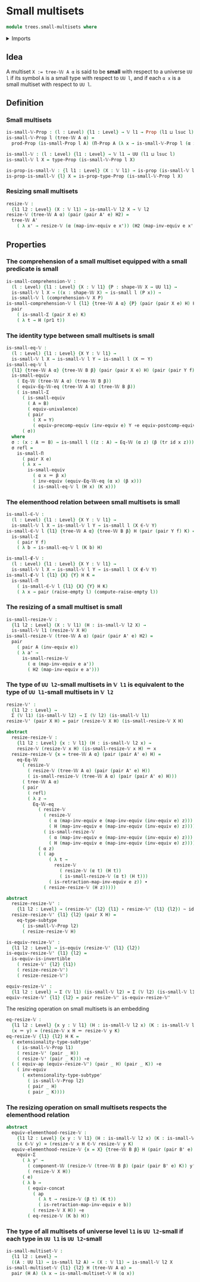 # Small multisets

```agda
module trees.small-multisets where
```

<details><summary>Imports</summary>

```agda
open import foundation.action-on-identifications-functions
open import foundation.dependent-pair-types
open import foundation.empty-types
open import foundation.equivalences
open import foundation.function-types
open import foundation.functoriality-dependent-pair-types
open import foundation.homotopies
open import foundation.identity-types
open import foundation.propositions
open import foundation.small-types
open import foundation.subtypes
open import foundation.transport
open import foundation.univalence
open import foundation.universe-levels

open import trees.multisets
open import trees.w-types
```

</details>

## Idea

A multiset `X := tree-𝕎 A α` is said to be **small** with respect to a universe
`UU l` if its symbol `A` is a small type with respect to `UU l`, and if each
`α x` is a small multiset with respect to `UU l`.

## Definition

### Small multisets

```agda
is-small-𝕍-Prop : (l : Level) {l1 : Level} → 𝕍 l1 → Prop (l1 ⊔ lsuc l)
is-small-𝕍-Prop l (tree-𝕎 A α) =
  prod-Prop (is-small-Prop l A) (Π-Prop A (λ x → is-small-𝕍-Prop l (α x)))

is-small-𝕍 : (l : Level) {l1 : Level} → 𝕍 l1 → UU (l1 ⊔ lsuc l)
is-small-𝕍 l X = type-Prop (is-small-𝕍-Prop l X)

is-prop-is-small-𝕍 : {l l1 : Level} (X : 𝕍 l1) → is-prop (is-small-𝕍 l X)
is-prop-is-small-𝕍 {l} X = is-prop-type-Prop (is-small-𝕍-Prop l X)
```

### Resizing small multisets

```agda
resize-𝕍 :
  {l1 l2 : Level} (X : 𝕍 l1) → is-small-𝕍 l2 X → 𝕍 l2
resize-𝕍 (tree-𝕎 A α) (pair (pair A' e) H2) =
  tree-𝕎 A'
    ( λ x' → resize-𝕍 (α (map-inv-equiv e x')) (H2 (map-inv-equiv e x')))
```

## Properties

### The comprehension of a small multiset equipped with a small predicate is small

```agda
is-small-comprehension-𝕍 :
  (l : Level) {l1 : Level} {X : 𝕍 l1} {P : shape-𝕎 X → UU l1} →
  is-small-𝕍 l X → ((x : shape-𝕎 X) → is-small l (P x)) →
  is-small-𝕍 l (comprehension-𝕍 X P)
is-small-comprehension-𝕍 l {l1} {tree-𝕎 A α} {P} (pair (pair X e) H) K =
  pair
    ( is-small-Σ (pair X e) K)
    ( λ t → H (pr1 t))
```

### The identity type between small multisets is small

```agda
is-small-eq-𝕍 :
  (l : Level) {l1 : Level} {X Y : 𝕍 l1} →
  is-small-𝕍 l X → is-small-𝕍 l Y → is-small l (X ＝ Y)
is-small-eq-𝕍 l
  {l1} {tree-𝕎 A α} {tree-𝕎 B β} (pair (pair X e) H) (pair (pair Y f) K) =
  is-small-equiv
    ( Eq-𝕎 (tree-𝕎 A α) (tree-𝕎 B β))
    ( equiv-Eq-𝕎-eq (tree-𝕎 A α) (tree-𝕎 B β))
    ( is-small-Σ
      ( is-small-equiv
        ( A ≃ B)
        ( equiv-univalence)
        ( pair
          ( X ≃ Y)
          ( equiv-precomp-equiv (inv-equiv e) Y ∘e equiv-postcomp-equiv f A)))
      ( σ))
  where
  σ : (x : A ＝ B) → is-small l ((z : A) → Eq-𝕎 (α z) (β (tr id x z)))
  σ refl =
    is-small-Π
      ( pair X e)
      ( λ x →
        is-small-equiv
          ( α x ＝ β x)
          ( inv-equiv (equiv-Eq-𝕎-eq (α x) (β x)))
          ( is-small-eq-𝕍 l (H x) (K x)))
```

### The elementhood relation between small multisets is small

```agda
is-small-∈-𝕍 :
  (l : Level) {l1 : Level} {X Y : 𝕍 l1} →
  is-small-𝕍 l X → is-small-𝕍 l Y → is-small l (X ∈-𝕍 Y)
is-small-∈-𝕍 l {l1} {tree-𝕎 A α} {tree-𝕎 B β} H (pair (pair Y f) K) =
  is-small-Σ
    ( pair Y f)
    ( λ b → is-small-eq-𝕍 l (K b) H)

is-small-∉-𝕍 :
  (l : Level) {l1 : Level} {X Y : 𝕍 l1} →
  is-small-𝕍 l X → is-small-𝕍 l Y → is-small l (X ∉-𝕍 Y)
is-small-∉-𝕍 l {l1} {X} {Y} H K =
  is-small-Π
    ( is-small-∈-𝕍 l {l1} {X} {Y} H K)
    ( λ x → pair (raise-empty l) (compute-raise-empty l))
```

### The resizing of a small multiset is small

```agda
is-small-resize-𝕍 :
  {l1 l2 : Level} (X : 𝕍 l1) (H : is-small-𝕍 l2 X) →
  is-small-𝕍 l1 (resize-𝕍 X H)
is-small-resize-𝕍 (tree-𝕎 A α) (pair (pair A' e) H2) =
  pair
    ( pair A (inv-equiv e))
    ( λ a' →
      is-small-resize-𝕍
        ( α (map-inv-equiv e a'))
        ( H2 (map-inv-equiv e a')))
```

### The type of `UU l2`-small multisets in `𝕍 l1` is equivalent to the type of `UU l1`-small multisets in `𝕍 l2`

```agda
resize-𝕍' :
  {l1 l2 : Level} →
  Σ (𝕍 l1) (is-small-𝕍 l2) → Σ (𝕍 l2) (is-small-𝕍 l1)
resize-𝕍' (pair X H) = pair (resize-𝕍 X H) (is-small-resize-𝕍 X H)

abstract
  resize-resize-𝕍 :
    {l1 l2 : Level} {x : 𝕍 l1} (H : is-small-𝕍 l2 x) →
    resize-𝕍 (resize-𝕍 x H) (is-small-resize-𝕍 x H) ＝ x
  resize-resize-𝕍 {x = tree-𝕎 A α} (pair (pair A' e) H) =
    eq-Eq-𝕎
      ( resize-𝕍
        ( resize-𝕍 (tree-𝕎 A α) (pair (pair A' e) H))
        ( is-small-resize-𝕍 (tree-𝕎 A α) (pair (pair A' e) H)))
      ( tree-𝕎 A α)
      ( pair
        ( refl)
        ( λ z →
          Eq-𝕎-eq
            ( resize-𝕍
              ( resize-𝕍
                ( α (map-inv-equiv e (map-inv-equiv (inv-equiv e) z)))
                ( H (map-inv-equiv e (map-inv-equiv (inv-equiv e) z))))
              ( is-small-resize-𝕍
                ( α (map-inv-equiv e (map-inv-equiv (inv-equiv e) z)))
                ( H (map-inv-equiv e (map-inv-equiv (inv-equiv e) z)))))
            ( α z)
            ( ( ap
                ( λ t →
                  resize-𝕍
                    ( resize-𝕍 (α t) (H t))
                    ( is-small-resize-𝕍 (α t) (H t)))
                ( is-retraction-map-inv-equiv e z)) ∙
              ( resize-resize-𝕍 (H z)))))

abstract
  resize-resize-𝕍' :
    {l1 l2 : Level} → (resize-𝕍' {l2} {l1} ∘ resize-𝕍' {l1} {l2}) ~ id
  resize-resize-𝕍' {l1} {l2} (pair X H) =
    eq-type-subtype
      ( is-small-𝕍-Prop l2)
      ( resize-resize-𝕍 H)

is-equiv-resize-𝕍' :
  {l1 l2 : Level} → is-equiv (resize-𝕍' {l1} {l2})
is-equiv-resize-𝕍' {l1} {l2} =
  is-equiv-is-invertible
    ( resize-𝕍' {l2} {l1})
    ( resize-resize-𝕍')
    ( resize-resize-𝕍')

equiv-resize-𝕍' :
  {l1 l2 : Level} → Σ (𝕍 l1) (is-small-𝕍 l2) ≃ Σ (𝕍 l2) (is-small-𝕍 l1)
equiv-resize-𝕍' {l1} {l2} = pair resize-𝕍' is-equiv-resize-𝕍'
```

The resizing operation on small multisets is an embedding

```agda
eq-resize-𝕍 :
  {l1 l2 : Level} {x y : 𝕍 l1} (H : is-small-𝕍 l2 x) (K : is-small-𝕍 l2 y) →
  (x ＝ y) ≃ (resize-𝕍 x H ＝ resize-𝕍 y K)
eq-resize-𝕍 {l1} {l2} H K =
  ( extensionality-type-subtype'
    ( is-small-𝕍-Prop l1)
    ( resize-𝕍' (pair _ H))
    ( resize-𝕍' (pair _ K))) ∘e
  ( ( equiv-ap (equiv-resize-𝕍') (pair _ H) (pair _ K)) ∘e
    ( inv-equiv
      ( extensionality-type-subtype'
        ( is-small-𝕍-Prop l2)
        ( pair _ H)
        ( pair _ K))))
```

### The resizing operation on small multisets respects the elementhood relation

```agda
abstract
  equiv-elementhood-resize-𝕍 :
    {l1 l2 : Level} {x y : 𝕍 l1} (H : is-small-𝕍 l2 x) (K : is-small-𝕍 l2 y) →
    (x ∈-𝕍 y) ≃ (resize-𝕍 x H ∈-𝕍 resize-𝕍 y K)
  equiv-elementhood-resize-𝕍 {x = X} {tree-𝕎 B β} H (pair (pair B' e) K) =
    equiv-Σ
      ( λ y' →
        ( component-𝕎 (resize-𝕍 (tree-𝕎 B β) (pair (pair B' e) K)) y') ＝
        ( resize-𝕍 X H))
      ( e)
      ( λ b →
        ( equiv-concat
          ( ap
            ( λ t → resize-𝕍 (β t) (K t))
            ( is-retraction-map-inv-equiv e b))
          ( resize-𝕍 X H)) ∘e
        ( eq-resize-𝕍 (K b) H))
```

### The type of all multisets of universe level `l1` is `UU l2`-small if each type in `UU l1` is `UU l2`-small

```agda
is-small-multiset-𝕍 :
  {l1 l2 : Level} →
  ((A : UU l1) → is-small l2 A) → (X : 𝕍 l1) → is-small-𝕍 l2 X
is-small-multiset-𝕍 {l1} {l2} H (tree-𝕎 A α) =
  pair (H A) (λ x → is-small-multiset-𝕍 H (α x))
```
